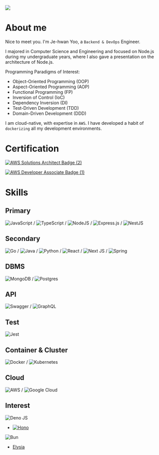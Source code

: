 <a href="https://github.com/devxb/gitanimals">
  <img src="https://render.gitanimals.org/farms/{JeHwanYoo}"/>
</a>

# About me

Nice to meet you. I'm Je-hwan Yoo, a `Backend & DevOps` Engineer.

I majored in Computer Science and Engineering and focused on Node.js during my undergraduate years, where I also gave a presentation on the architecture of Node.js.

Programming Paradigms of Interest:

- Object-Oriented Programming (OOP)
- Aspect-Oriented Programming (AOP)
- Functional Programming (FP)
- Inversion of Control (IoC)
- Dependency Inversion (DI)
- Test-Driven Development (TDD)
- Domain-Driven Development (DDD)

I am cloud-native, with expertise in `AWS`. I have developed a habit of `dockerizing` all my development environments.

# Certification

[![AWS Solutions Architect Badge (2)](https://github.com/JeHwanYoo/JeHwanYoo/assets/13535954/c03a3617-a380-40d8-99b4-6af735a6ff44)](https://www.credly.com/badges/ce51dce3-79aa-4f8e-89e8-4f30ad391fee)

[![AWS Developer Associate Badge (1)](https://github.com/JeHwanYoo/JeHwanYoo/assets/13535954/7117c27f-b1d3-4ed6-8cd5-5272c9f4c198)](https://www.credly.com/badges/39e69769-ce33-46e6-bb1f-c115d69a7ab9)

# Skills

## Primary

![JavaScript](https://img.shields.io/badge/javascript-%23323330.svg?style=for-the-badge&logo=javascript&logoColor=%23F7DF1E) / ![TypeScript](https://img.shields.io/badge/typescript-%23007ACC.svg?style=for-the-badge&logo=typescript&logoColor=white) / ![NodeJS](https://img.shields.io/badge/node.js-6DA55F?style=for-the-badge&logo=node.js&logoColor=white) / ![Express.js](https://img.shields.io/badge/express.js-%23404d59.svg?style=for-the-badge&logo=express&logoColor=%2361DAFB) / ![NestJS](https://img.shields.io/badge/nestjs-%23E0234E.svg?style=for-the-badge&logo=nestjs&logoColor=white)

## Secondary

![Go](https://img.shields.io/badge/go-%2300ADD8.svg?style=for-the-badge&logo=go&logoColor=white) / ![Java](https://img.shields.io/badge/java-%23ED8B00.svg?style=for-the-badge&logo=openjdk&logoColor=white) / ![Python](https://img.shields.io/badge/python-3670A0?style=for-the-badge&logo=python&logoColor=ffdd54) / ![React](https://img.shields.io/badge/react-%2320232a.svg?style=for-the-badge&logo=react&logoColor=%2361DAFB) / ![Next JS](https://img.shields.io/badge/Next-black?style=for-the-badge&logo=next.js&logoColor=white) / ![Spring](https://img.shields.io/badge/spring-%236DB33F.svg?style=for-the-badge&logo=spring&logoColor=white)

## DBMS

![MongoDB](https://img.shields.io/badge/MongoDB-%234ea94b.svg?style=for-the-badge&logo=mongodb&logoColor=white) / ![Postgres](https://img.shields.io/badge/postgres-%23316192.svg?style=for-the-badge&logo=postgresql&logoColor=white)

## API

![Swagger](https://img.shields.io/badge/-Swagger-%23Clojure?style=for-the-badge&logo=swagger&logoColor=white) / ![GraphQL](https://img.shields.io/badge/-GraphQL-E10098?style=for-the-badge&logo=graphql&logoColor=white)

## Test

![Jest](https://img.shields.io/badge/-jest-%23C21325?style=for-the-badge&logo=jest&logoColor=white)

## Container & Cluster

![Docker](https://img.shields.io/badge/docker-%230db7ed.svg?style=for-the-badge&logo=docker&logoColor=white) / ![Kubernetes](https://img.shields.io/badge/kubernetes-%23326ce5.svg?style=for-the-badge&logo=kubernetes&logoColor=white)

## Cloud

![AWS](https://img.shields.io/badge/AWS-%23FF9900.svg?style=for-the-badge&logo=amazon-aws&logoColor=white) / ![Google Cloud](https://img.shields.io/badge/GoogleCloud-%234285F4.svg?style=for-the-badge&logo=google-cloud&logoColor=white)

## Interest

![Deno JS](https://img.shields.io/badge/deno%20js-000000?style=for-the-badge&logo=deno&logoColor=white)

- [![Hono](https://img.shields.io/badge/Hono-E36002?logo=hono&logoColor=fff)](#)

![Bun](https://img.shields.io/badge/Bun-%23000000.svg?style=for-the-badge&logo=bun&logoColor=white)

- [Elysia](https://elysiajs.com/)
